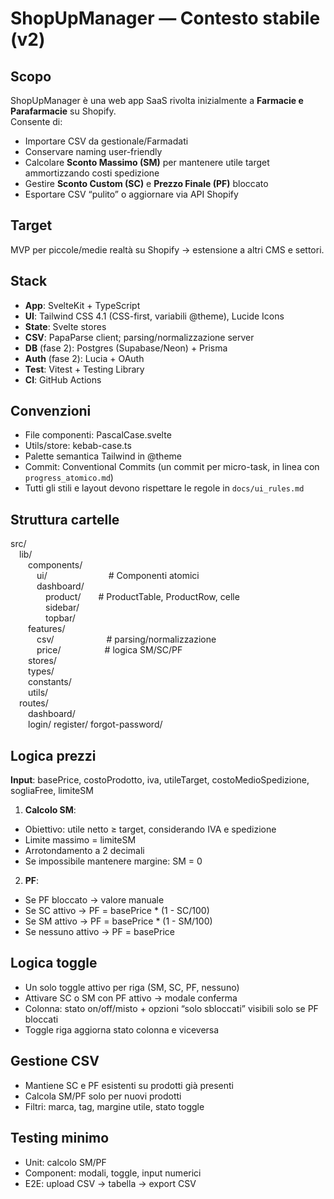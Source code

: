 # ShopUpManager — Contesto stabile (v2)

## Scopo

ShopUpManager è una web app SaaS rivolta inizialmente a **Farmacie e Parafarmacie** su Shopify.  
Consente di:

- Importare CSV da gestionale/Farmadati
- Conservare naming user-friendly
- Calcolare **Sconto Massimo (SM)** per mantenere utile target ammortizzando costi spedizione
- Gestire **Sconto Custom (SC)** e **Prezzo Finale (PF)** bloccato
- Esportare CSV “pulito” o aggiornare via API Shopify

## Target

MVP per piccole/medie realtà su Shopify → estensione a altri CMS e settori.

## Stack

- **App**: SvelteKit + TypeScript
- **UI**: Tailwind CSS 4.1 (CSS-first, variabili @theme), Lucide Icons
- **State**: Svelte stores
- **CSV**: PapaParse client; parsing/normalizzazione server
- **DB** (fase 2): Postgres (Supabase/Neon) + Prisma
- **Auth** (fase 2): Lucia + OAuth
- **Test**: Vitest + Testing Library
- **CI**: GitHub Actions

## Convenzioni

- File componenti: PascalCase.svelte
- Utils/store: kebab-case.ts
- Palette semantica Tailwind in @theme
- Commit: Conventional Commits (un commit per micro-task, in linea con `progress_atomico.md`)
- Tutti gli stili e layout devono rispettare le regole in `docs/ui_rules.md`

## Struttura cartelle

src/  
 lib/  
  components/  
   ui/       # Componenti atomici  
   dashboard/  
    product/  # ProductTable, ProductRow, celle  
    sidebar/  
    topbar/  
  features/  
   csv/      # parsing/normalizzazione  
   price/     # logica SM/SC/PF  
  stores/  
  types/  
  constants/  
  utils/  
 routes/  
  dashboard/  
  login/ register/ forgot-password/

## Logica prezzi

**Input**: basePrice, costoProdotto, iva, utileTarget, costoMedioSpedizione, sogliaFree, limiteSM

1. **Calcolo SM**:

- Obiettivo: utile netto ≥ target, considerando IVA e spedizione
- Limite massimo = limiteSM
- Arrotondamento a 2 decimali
- Se impossibile mantenere margine: SM = 0

2. **PF**:

- Se PF bloccato → valore manuale
- Se SC attivo → PF = basePrice \* (1 - SC/100)
- Se SM attivo → PF = basePrice \* (1 - SM/100)
- Se nessuno attivo → PF = basePrice

## Logica toggle

- Un solo toggle attivo per riga (SM, SC, PF, nessuno)
- Attivare SC o SM con PF attivo → modale conferma
- Colonna: stato on/off/misto + opzioni “solo sbloccati” visibili solo se PF bloccati
- Toggle riga aggiorna stato colonna e viceversa

## Gestione CSV

- Mantiene SC e PF esistenti su prodotti già presenti
- Calcola SM/PF solo per nuovi prodotti
- Filtri: marca, tag, margine utile, stato toggle

## Testing minimo

- Unit: calcolo SM/PF
- Component: modali, toggle, input numerici
- E2E: upload CSV → tabella → export CSV
